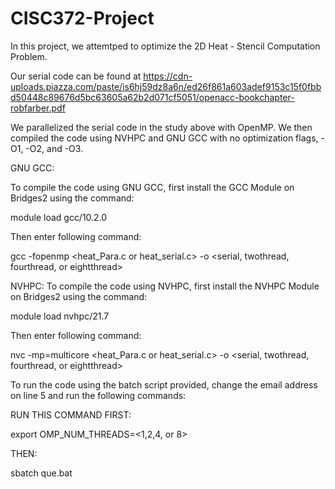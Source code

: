 # CISC372-Project

In this project, we attemtped to optimize the 2D Heat - Stencil Computation Problem.

Our serial code can be found at 
https://cdn-uploads.piazza.com/paste/is6hj59dz8a6n/ed26f861a603adef9153c15f0fbbd50448c89676d5bc63605a62b2d071cf5051/openacc-bookchapter-robfarber.pdf

We parallelized the serial code in the study above with OpenMP. 
We then compiled the code using NVHPC and GNU GCC with no optimization flags, -O1, -O2, and -O3.

GNU GCC:

To compile the code using GNU GCC, first install the GCC Module on Bridges2 using the command: 

  module load gcc/10.2.0

Then enter following command:

  gcc <optimization flag> -fopenmp <heat_Para.c or heat_serial.c> -o <serial, twothread, fourthread, or eightthread> 

NVHPC:
To compile the code using NVHPC, first install the NVHPC Module on Bridges2 using the command:
  
  module load nvhpc/21.7
  
Then enter following command:
  
  nvc <optimization flag> -mp=multicore <heat_Para.c or heat_serial.c> -o <serial, twothread, fourthread, or eightthread>
  
To run the code using the batch script provided, change the email address on line 5 and run the following commands:

RUN THIS COMMAND FIRST:
  
  export OMP_NUM_THREADS=<1,2,4, or 8>

THEN:
  
  sbatch que.bat
